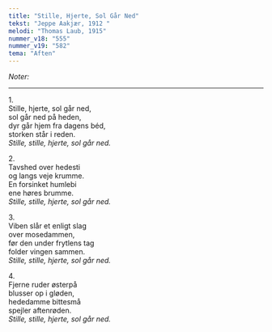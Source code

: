 ```yaml
---
title: "Stille, Hjerte, Sol Går Ned"
tekst: "Jeppe Aakjær, 1912 "
melodi: "Thomas Laub, 1915"
nummer_v18: "555"
nummer_v19: "582"
tema: "Aften"
---
```

*Noter:*

***

1\.\
Stille, hjerte, sol går ned,\
sol går ned på heden,\
dyr går hjem fra dagens béd,\
storken står i reden.\
*Stille, stille, hjerte, sol går ned.*

2\.\
Tavshed over hedesti\
og langs veje krumme.\
En forsinket humlebi\
ene høres brumme.\
*Stille, stille, hjerte, sol går ned.*

3\.\
Viben slår et enligt slag\
over mosedammen,\
før den under frytlens tag\
folder vingen sammen.\
*Stille, stille, hjerte, sol går ned.*

4\.\
Fjerne ruder østerpå\
blusser op i gløden,\
hededamme bittesmå\
spejler aftenrøden.\
*Stille, stille, hjerte, sol går ned.*